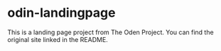 # odin-landingpage
This is a landing page project from The Oden Project. You can find the original site linked in the README.
